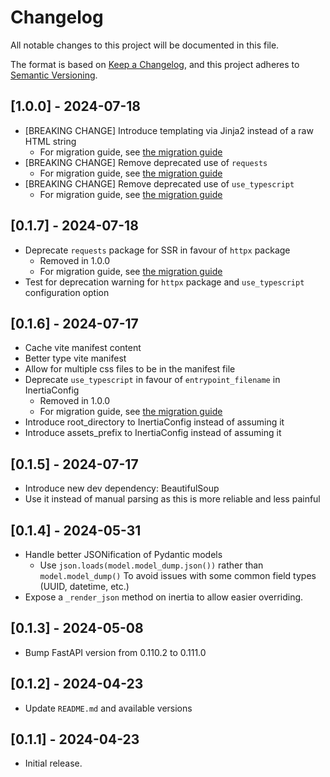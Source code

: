 # Changelog

All notable changes to this project will be documented in this file.

The format is based on [Keep a Changelog](https://keepachangelog.com/en/1.0.0/),
and this project adheres to [Semantic Versioning](https://semver.org/spec/v2.0.0.html).

## [1.0.0] - 2024-07-18

- [BREAKING CHANGE] Introduce templating via Jinja2 instead of a raw HTML string
  - For migration guide, see [the migration guide](./DEPRECATION_AND_MIGRATION_GUIDE.md#use-jinja2-template-instead-of-a-raw-html-string)
- [BREAKING CHANGE] Remove deprecated use of `requests`
  - For migration guide, see [the migration guide](./DEPRECATION_AND_MIGRATION_GUIDE.md#requests-package-for-ssr)
- [BREAKING CHANGE] Remove deprecated use of `use_typescript`
  - For migration guide, see [the migration guide](./DEPRECATION_AND_MIGRATION_GUIDE.md#use_typescript-configuration-option)

## [0.1.7] - 2024-07-18

- Deprecate `requests` package for SSR in favour of `httpx` package
  - Removed in 1.0.0
  - For migration guide, see [the migration guide](./DEPRECATION_AND_MIGRATION_GUIDE.md#requests-package-for-ssr)
- Test for deprecation warning for `httpx` package and `use_typescript` configuration option

## [0.1.6] - 2024-07-17

- Cache vite manifest content
- Better type vite manifest
- Allow for multiple css files to be in the manifest file
- Deprecate `use_typescript` in favour of `entrypoint_filename` in InertiaConfig
  - Removed in 1.0.0
  - For migration guide, see [the migration guide](./DEPRECATION_AND_MIGRATION_GUIDE.md#use_typescript-configuration-option)
- Introduce root_directory to InertiaConfig instead of assuming it
- Introduce assets_prefix to InertiaConfig instead of assuming it

## [0.1.5] - 2024-07-17

- Introduce new dev dependency: BeautifulSoup
- Use it instead of manual parsing as this is more reliable and less painful

## [0.1.4] - 2024-05-31

- Handle better JSONification of Pydantic models
  - Use `json.loads(model.model_dump.json())` rather than `model.model_dump()`
    To avoid issues with some common field types (UUID, datetime, etc.)
- Expose a `_render_json` method on inertia to allow easier overriding.

## [0.1.3] - 2024-05-08

- Bump FastAPI version from 0.110.2 to 0.111.0

## [0.1.2] - 2024-04-23

- Update `README.md` and available versions

## [0.1.1] - 2024-04-23

- Initial release.
